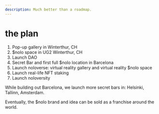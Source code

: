 ```yaml
---
description: Much better than a roadmap.
---
```


# the plan

1. Pop-up gallery in Winterthur, CH
2. $nolo space in UG2 Winterthur, CH
3. Launch DAO
4. Secret Bar and first full $nolo location in Barcelona&#x20;
5. Launch noloverse: virtual reality gallery and virtual reality $nolo space
6. Launch real-life NFT staking
7. Launch noloversity

While building out Barcelona, we launch more secret bars in: Helsinki, Tallinn, Amsterdam.

Eventually, the $nolo brand and idea can be sold as a franchise around the world.
